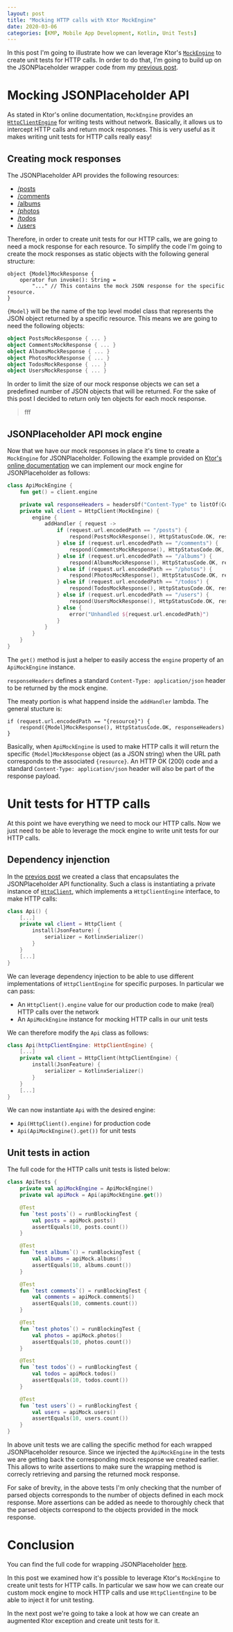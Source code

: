 ```yaml
---
layout: post
title: "Mocking HTTP calls with Ktor MockEngine"
date: 2020-03-06
categories: [KMP, Mobile App Development, Kotlin, Unit Tests]
---
```

In this post I'm going to illustrate how we can leverage Ktor's [`MockEngine`](https://api.ktor.io/1.3.1/io.ktor.client.engine.mock/-mock-engine/index.html) to create unit tests for HTTP calls. In order to do that, I'm going to build up on the JSONPlaceholder wrapper code from my [previous post](link!).


# Mocking JSONPlaceholder API

As stated in Ktor's online documentation, `MockEngine` provides an [`HttpClientEngine`](https://api.ktor.io/1.3.1/io.ktor.client.engine/-http-client-engine/index.html) for writing tests without network. Basically, it allows us to intercept HTTP calls and return mock responses. This is very useful as it makes writing unit tests for HTTP calls really easy!


## Creating mock responses

The JSONPlaceholder API provides the following resources:
* [/posts](https://jsonplaceholder.typicode.com/posts)
* [/comments](https://jsonplaceholder.typicode.com/comments)
* [/albums](https://jsonplaceholder.typicode.com/albums)
* [/photos](https://jsonplaceholder.typicode.com/photos)
* [/todos](https://jsonplaceholder.typicode.com/todos)
* [/users](https://jsonplaceholder.typicode.com/users)

Therefore, in order to create unit tests for our HTTP calls, we are going to need a mock response for each resource. To simplify the code I'm going to create the mock responses as static objects with the following general structure:

~~~
object {Model}MockResponse {
    operator fun invoke(): String =
        "..." // This contains the mock JSON response for the specific resource.
}
~~~

`{Model}` will be the name of the top level model class that represents the JSON object returned by a specific resource. This means we are going to need the following objects:

~~~ kotlin
object PostsMockResponse { ... }
object CommentsMockResponse { ... }
object AlbumsMockResponse { ... }
object PhotosMockResponse { ... }
object TodosMockResponse { ... }
object UsersMockResponse { ... }
~~~

In order to limit the size of our mock response objects we can set a predefined number of JSON objects that will be returned. For the sake of this post I decided to return only ten objects for each mock response.

> fff


## JSONPlaceholder API mock engine

Now that we have our mock responses in place it's time to create a `MockEngine` for JSONPlaceholder. Following the example provided on [Ktor's online documentation](https://ktor.io/clients/http-client/testing.html) we can implement our mock engine for JSONPlaceholder as follows:

~~~ kotlin
class ApiMockEngine {
    fun get() = client.engine

    private val responseHeaders = headersOf("Content-Type" to listOf(ContentType.Application.Json.toString()))
    private val client = HttpClient(MockEngine) {
        engine {
            addHandler { request ->
                if (request.url.encodedPath == "/posts") {
                    respond(PostsMockResponse(), HttpStatusCode.OK, responseHeaders)
                } else if (request.url.encodedPath == "/comments") {
                    respond(CommentsMockResponse(), HttpStatusCode.OK, responseHeaders)
                } else if (request.url.encodedPath == "/albums") {
                    respond(AlbumsMockResponse(), HttpStatusCode.OK, responseHeaders)
                } else if (request.url.encodedPath == "/photos") {
                    respond(PhotosMockResponse(), HttpStatusCode.OK, responseHeaders)
                } else if (request.url.encodedPath == "/todos") {
                    respond(TodosMockResponse(), HttpStatusCode.OK, responseHeaders)
                } else if (request.url.encodedPath == "/users") {
                    respond(UsersMockResponse(), HttpStatusCode.OK, responseHeaders)
                } else {
                    error("Unhandled ${request.url.encodedPath}")
                }
            }
        }
    }
}
~~~

The `get()` method is just a helper to easily access the `engine` property of an `ApiMockEngine` instance.

`responseHeaders` defines a standard `Content-Type: application/json` header to be returned by the mock engine.

The meaty portion is what happend inside the `addHandler` lambda. The general stucture is:

~~~
if (request.url.encodedPath == "{resource}") {
    respond({Model}MockResponse(), HttpStatusCode.OK, responseHeaders)
}
~~~

Basically, when `ApiMockEngine` is used to make HTTP calls it will return the specific `{Model}MockResponse` object (as a JSON string) when the URL path corresponds to the associated `{resource}`. An HTTP OK (200) code and a standard `Content-Type: application/json` header will also be part of the response payload.


# Unit tests for HTTP calls

At this point we have everything we need to mock our HTTP calls. Now we just need to be able to leverage the mock engine to write unit tests for our HTTP calls.


## Dependency injenction

In the [previos post](link!) we created a class that encapsulates the JSONPlaceholder API functionality. Such a class is instantiating a private instance of [`HttpClient`](https://api.ktor.io/1.3.1/io.ktor.client/-http-client/index.html), which implements a `HttpClientEngine` interface, to make HTTP calls:

~~~ kotlin
class Api() {
    [...]
    private val client = HttpClient {
        install(JsonFeature) {
            serializer = KotlinxSerializer()
        }
    }
    [...]
}
~~~

We can leverage dependency injection to be able to use different implementations of `HttpClientEngine` for specific purposes. In particular we can pass:
* An `HttpClient().engine` value for our production code to make (real) HTTP calls over the network
* An `ApiMockEngine` instance for mocking HTTP calls in our unit tests

We can therefore modify the `Api` class as follows:

~~~ kotlin
class Api(httpClientEngine: HttpClientEngine) {
    [...]
    private val client = HttpClient(httpClientEngine) {
        install(JsonFeature) {
            serializer = KotlinxSerializer()
        }
    }
    [...]
}
~~~

We can now instantiate `Api` with the desired engine:
* `Api(HttpClient().engine)` for production code
* `Api(ApiMockEngine().get())` for unit tests


## Unit tests in action

The full code for the HTTP calls unit tests is listed below:

~~~ kotlin
class ApiTests {
    private val apiMockEngine = ApiMockEngine()
    private val apiMock = Api(apiMockEngine.get())

    @Test
    fun `test posts`() = runBlockingTest {
        val posts = apiMock.posts()
        assertEquals(10, posts.count())
    }

    @Test
    fun `test albums`() = runBlockingTest {
        val albums = apiMock.albums()
        assertEquals(10, albums.count())
    }

    @Test
    fun `test comments`() = runBlockingTest {
        val comments = apiMock.comments()
        assertEquals(10, comments.count())
    }

    @Test
    fun `test photos`() = runBlockingTest {
        val photos = apiMock.photos()
        assertEquals(10, photos.count())
    }

    @Test
    fun `test todos`() = runBlockingTest {
        val todos = apiMock.todos()
        assertEquals(10, todos.count())
    }

    @Test
    fun `test users`() = runBlockingTest {
        val users = apiMock.users()
        assertEquals(10, users.count())
    }
}
~~~

In above unit tests we are calling the specific method for each wrapped JSONPlaceholder resource. Since we injected the `ApiMockEngine` in the tests we are getting back the corresponding mock response we created earlier. This allows to write assertions to make sure the wrapping method is correcly retrieving and parsing the returned mock response.

For sake of brevity, in the above tests I'm only checking that the number of parsed objects corresponds to the number of objects defined in each mock response. More assertions can be added as neede to thoroughly check that the parsed objects correspond to the objects provided in the mock response.


# Conclusion

You can find the full code for wrapping JSONPlaceholder [here]().

In this post we examined how it's possible to leverage Ktor's `MockEngine` to create unit tests for HTTP calls. In particular we saw how we can create our custom mock engine to mock HTTP calls and use `HttpClientEngine` to be able to inject it for unit testing.

In the next post we're going to take a look at how we can create an augmented Ktor exception and create unit tests for it.
